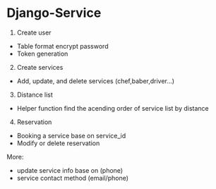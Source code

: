 # Django-Service


1. Create user
  - Table format encrypt password
  - Token generation
2. Create services
  - Add, update, and delete services (chef,baber,driver...)
3. Distance list
  - Helper function find the acending order of service list by distance
4. Reservation
  - Booking a service base on service_id
  - Modify or delete reservation


More:
- update service info base on (phone)
- service contact method (email/phone)
